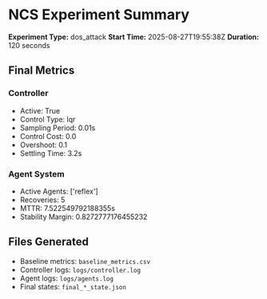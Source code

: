 # NCS Experiment Summary

**Experiment Type:** dos_attack
**Start Time:** 2025-08-27T19:55:38Z
**Duration:** 120 seconds

## Final Metrics

### Controller
- Active: True
- Control Type: lqr
- Sampling Period: 0.01s
- Control Cost: 0.0
- Overshoot: 0.1
- Settling Time: 3.2s

### Agent System  
- Active Agents: ['reflex']
- Recoveries: 5
- MTTR: 7.522549792188355s
- Stability Margin: 0.8272777176455232

## Files Generated
- Baseline metrics: `baseline_metrics.csv`
- Controller logs: `logs/controller.log`
- Agent logs: `logs/agents.log`
- Final states: `final_*_state.json`
